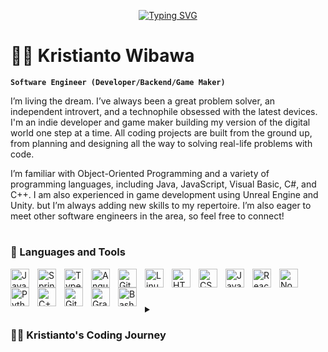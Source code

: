 <p align="center">
<a href="https://git.io/typing-svg"><img src="https://readme-typing-svg.demolab.com?font=Jetbrains+Mono&pause=1000&color=D5F71F&center=true&vCenter=true&width=435&lines=Backend%2FGame+Maker%2FDeveloper;Experienced+Game+Maker;3%2B+years+of+coding+experience;Always+learn+new+things" alt="Typing SVG" /></a>
</p>

# 🏄‍♂️ Kristianto Wibawa

**`Software Engineer (Developer/Backend/Game Maker)`**

I’m living the dream. I’ve always been a great problem solver, an independent introvert, and a technophile obsessed with the latest devices.
I'm an indie developer and game maker building my version of the digital world one step at a time. All coding projects are built from the ground up, from planning and designing all the way to solving real-life problems with code.

I’m familiar with Object-Oriented Programming and a variety of programming languages, including Java, JavaScript, Visual Basic, C#, and C++. I am also experienced in game development using Unreal Engine and Unity. but I’m always adding new skills to my repertoire. I’m also eager to meet other software engineers in the area, so feel free to connect!

#

### 🧰 Languages and Tools

<img align="left" alt="Java" width="30px" style="padding-right:10px;" src="https://cdn.jsdelivr.net/gh/devicons/devicon/icons/java/java-original.svg"/>
<img align="left" alt="Spring" width="30px" style="padding-right:10px;" src="https://cdn.jsdelivr.net/gh/devicons/devicon/icons/spring/spring-original.svg" />
<img align="left" alt="TypeScript" width="30px" style="padding-right:10px;" src="https://cdn.jsdelivr.net/gh/devicons/devicon/icons/typescript/typescript-plain.svg" />
<img align="left" alt="Angular" width="30px" style="padding-right:10px;" src="https://cdn.jsdelivr.net/gh/devicons/devicon/icons/angularjs/angularjs-plain.svg" />
<img align="left" alt="Git" width="30px" style="padding-right:10px;" src="https://cdn.jsdelivr.net/gh/devicons/devicon/icons/git/git-original.svg" />
<img align="left" alt="Linux" width="30px" style="padding-right:10px;" src="https://cdn.jsdelivr.net/gh/devicons/devicon/icons/linux/linux-original.svg" />
<img align="left" alt="HTML" width="30px" style="padding-right:10px;" src="https://cdn.jsdelivr.net/gh/devicons/devicon/icons/html5/html5-plain.svg" />
<img align="left" alt="CSS" width="30px" style="padding-right:10px;" src="https://cdn.jsdelivr.net/gh/devicons/devicon/icons/css3/css3-plain.svg" />
<img align="left" alt="JavaScript" width="30px" style="padding-right:10px;" src="https://cdn.jsdelivr.net/gh/devicons/devicon/icons/javascript/javascript-plain.svg" />
<img align="left" alt="React" width="30px" style="padding-right:10px;" src="https://cdn.jsdelivr.net/gh/devicons/devicon/icons/react/react-original.svg" />
<img align="left" alt="NodeJS" width="30px" style="padding-right:10px;" src="https://cdn.jsdelivr.net/gh/devicons/devicon/icons/nodejs/nodejs-original.svg" />
<img align="left" alt="Python" width="30px" style="padding-right:10px;" src="https://cdn.jsdelivr.net/gh/devicons/devicon/icons/python/python-plain.svg" />
<img align="left" alt="C++" width="30px" style="padding-right:10px;" src="https://cdn.jsdelivr.net/gh/devicons/devicon/icons/cplusplus/cplusplus-line.svg" />
<img align="left" alt="GitHub" width="30px" style="padding-right:10px;" src="https://cdn.jsdelivr.net/gh/devicons/devicon/icons/github/github-original.svg" />
<img align="left" alt="Gradle" width="30px" style="padding-right:10px;" src="https://cdn.jsdelivr.net/gh/devicons/devicon/icons/gradle/gradle-plain.svg" />
<img align="left" alt="Bash" width="30px" style="padding-right:10px;" src="https://cdn.jsdelivr.net/gh/devicons/devicon/icons/bash/bash-original.svg" />
<br />

#

<details>
<summary><h3>👨‍💻 Kristianto's Coding Journey</h3></summary>
  -  I started my coding journey as a naive computer science student with a passion to learn everything I could about this programming world. And all the while, teaching myself game development with a dream to build my own game app, but that soon got overshadowed by my desire to excel in Java. A desire that landed me a full- software engineering job upon graduation and that has been my focus ever since. 
However, I had another desire I had been pursuing throughout this time But there's something that's always bothered me about my journey - abandoning my dream of building my own app to pursue the safe route, a job. Don't wait up, because I'm coming.

